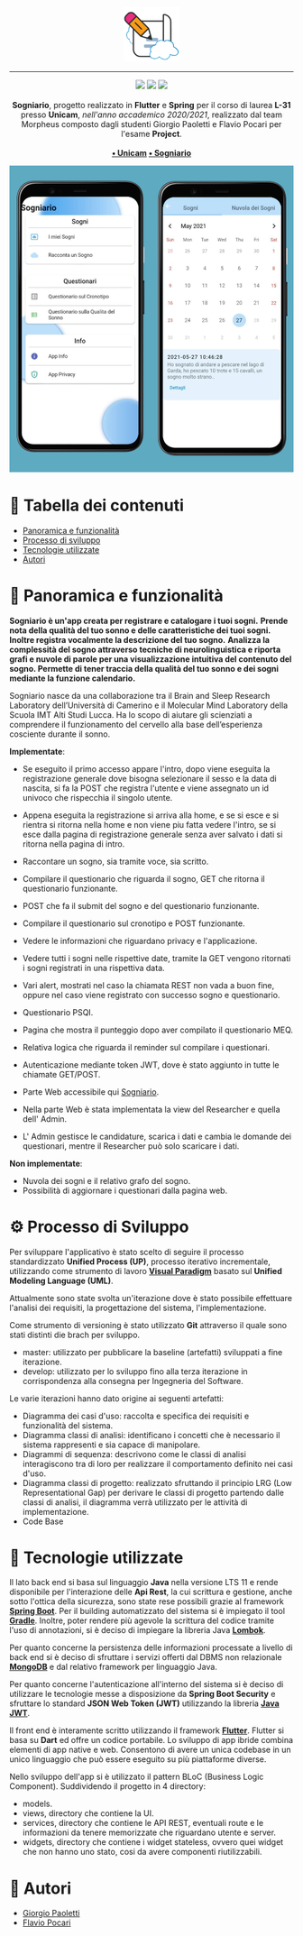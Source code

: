 <p align="center" >
  <img src="frontend/assets/sogniario_icon.png" style="max-width: 20%">
</p>

---

<p align="center">
  <img src="https://forthebadge.com/images/badges/built-with-love.svg"/>
  <img src="https://forthebadge.com/images/badges/made-with-java.svg"/>
  <img src="https://forthebadge.com/images/badges/powered-by-coffee.svg"/><br><br>
    <b>Sogniario</b>, progetto realizzato in <b>Flutter</b> e <b>Spring</b> per il corso di laurea <b>L-31</b> presso <b>Unicam</b>, <i>nell'anno accademico 2020/2021</i>, realizzato dal team Morpheus composto dagli studenti Giorgio Paoletti e Flavio Pocari per l'esame <b>Project</b>.
    <br><br><b>
<a href="https://www.unicam.it/">• Unicam</a>
<a href="https://github.com/GiorgioPaoletti-Unicam/sogniario">• Sogniario</img></a>
</b></p>

<p align="center" >
  <img src="doc/screenshot/image.png">
</p>

# 📔 Tabella dei contenuti

- [Panoramica e funzionalità](#panoramica)
- [Processo di sviluppo](#processo)
- [Tecnologie utilizzate](#tecno)
- [Autori](#autori)

# 📝 Panoramica e funzionalità <a name = "panoramica"></a>

**Sogniario è un'app creata per registrare e catalogare i tuoi sogni.**
**Prende nota della qualità del tuo sonno e delle caratteristiche dei tuoi sogni. Inoltre registra vocalmente la descrizione del tuo sogno.**
**Analizza la complessità del sogno attraverso tecniche di neurolinguistica e riporta grafi e nuvole di parole per una visualizzazione intuitiva del contenuto del sogno. Permette di tener traccia della qualità del tuo sonno e dei sogni mediante la funzione calendario.**

Sogniario nasce da una collaborazione tra il Brain and Sleep Research Laboratory dell’Università di Camerino e il Molecular Mind Laboratory della Scuola IMT Alti Studi Lucca. Ha lo scopo di aiutare gli scienziati a comprendere il funzionamento del cervello alla base dell’esperienza cosciente durante il sonno.

**Implementate**:
 - Se eseguito il primo accesso appare l'intro, dopo viene eseguita la registrazione generale dove bisogna selezionare il sesso e la data di nascita, si fa la POST che registra l'utente e viene assegnato un id univoco che rispecchia il singolo utente.
 - Appena eseguita la registrazione si arriva alla home, e se si esce e si rientra si ritorna nella home e non viene piu fatta vedere l'intro, se si esce dalla pagina di registrazione generale senza aver salvato i dati si ritorna nella pagina di intro.
 
 - Raccontare un sogno, sia tramite voce, sia scritto.
 - Compilare il questionario che riguarda il sogno, GET che ritorna il questionario funzionante.
 - POST che fa il submit del sogno e del questionario funzionante.
 
 - Compilare il questionario sul cronotipo e POST funzionante.
 
 - Vedere le informazioni che riguardano privacy e l'applicazione.
 
 - Vedere tutti i sogni nelle rispettive date, tramite la GET vengono ritornati i sogni registrati in una rispettiva data.

 - Vari alert, mostrati nel caso la chiamata REST non vada a buon fine, oppure nel caso viene registrato con successo sogno e questionario.

 - Questionario PSQI.

 - Pagina che mostra il punteggio dopo aver compilato il questionario MEQ.
   
 - Relativa logica che riguarda il reminder sul compilare i questionari.
 
 - Autenticazione mediante token JWT, dove è stato aggiunto in tutte le chiamate GET/POST.

 - Parte Web accessibile qui [Sogniario](http://193.205.92.106:8080/).
 - Nella parte Web è stata implementata la view del Researcher e quella dell' Admin.
 - L' Admin gestisce le candidature, scarica i dati e cambia le domande dei questionari, mentre il Researcher può solo scaricare i dati.


**Non implementate**:
 - Nuvola dei sogni e il relativo grafo del sogno.
 - Possibilità di aggiornare i questionari dalla pagina web.


# ⚙ Processo di Sviluppo<a name = "processo"></a>

Per sviluppare l'applicativo è stato scelto di seguire il processo standardizzato **Unified Process (UP)**, processo iterativo incrementale, utilizzando come strumento di lavoro [**Visual Paradigm**](https://www.visual-paradigm.com/) basato sul **Unified Modeling Language (UML)**.

Attualmente sono state svolta un'iterazione dove è stato possibile effettuare l'analisi dei requisiti, la progettazione del sistema, l'implementazione.

Come strumento di versioning è stato utilizzato **Git** attraverso il quale sono stati distinti die brach per sviluppo.
- master: utilizzato per pubblicare la baseline (artefatti) sviluppati a fine iterazione.
- develop: utilizzato per lo sviluppo fino alla terza iterazione in corrispondenza alla consegna per Ingegneria del Software.

Le varie iterazioni hanno dato origine ai seguenti artefatti:
- Diagramma dei casi d'uso: raccolta e specifica dei requisiti e funzionalità del sistema.
- Diagramma classi di analisi: identificano i concetti che è necessario il sistema rappresenti e sia capace di manipolare.
- Diagrammi di sequenza: descrivono come le classi di analisi interagiscono tra di loro per realizzare il comportamento definito nei casi d'uso.
- Diagramma classi di progetto: realizzato sfruttando il principio LRG (Low Representational Gap) per derivare le classi di progetto partendo dalle classi di analisi, il diagramma verrà utilizzato per le attività di implementazione.
- Code Base

# 🧰 Tecnologie utilizzate<a name = "tecno"></a>

Il lato back end si basa sul linguaggio **Java** nella versione LTS 11 e rende disponibile per l'interazione delle **Api Rest**, la cui scrittura e gestione, anche sotto l'ottica della sicurezza, sono state rese possibili grazie al framework [**Spring Boot**](https://spring.io/). Per il building automatizzato del sistema si è impiegato il tool [**Gradle**](https://gradle.org/). Inoltre, poter rendere più agevole la scrittura del codice tramite l'uso di annotazioni, si è deciso di impiegare la libreria Java [**Lombok**](https://projectlombok.org/).

Per quanto concerne la persistenza delle informazioni processate a livello di back end si è deciso di sfruttare i servizi offerti dal DBMS non relazionale [**MongoDB**](https://www.mongodb.com) e dal relativo framework per linguaggio Java.

Per quanto concerne l'autenticazione all'interno del sistema si è deciso di utilizzare le tecnologie messe a disposizione da **Spring Boot Security** e sfruttare lo standard **JSON Web Token (JWT)** utilizzando la libreria [**Java JWT**](https://github.com/jwtk/jjwt).

Il front end è interamente scritto utilizzando il framework [**Flutter**](https://flutter.dev).
Flutter si basa su **Dart** ed offre un codice portabile. Lo sviluppo di app ibride combina elementi di app native e web. Consentono di avere un unica codebase in un unico linguaggio che può essere eseguito su più piattaforme diverse.

Nello sviluppo dell'app si è utilizzato il pattern BLoC (Business Logic Component).
Suddividendo il progetto in 4 directory:
 - models.
 - views, directory che contiene la UI.
 - services, directory che contiene le API REST, eventuali route e le informazioni da tenere memorizzate che riguardano utente e server.
 - widgets, directory che contiene i widget stateless, ovvero quei widget che non hanno uno stato, cosi da avere componenti riutilizzabili.

# 🔭 Autori <a name = "autori"></a>

- [Giorgio Paoletti](https://github.com/GiorgioPaoletti-Unicam)
- [Flavio Pocari](https://github.com/flaviopopoff)
